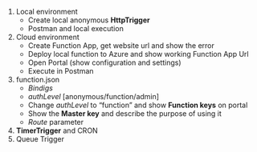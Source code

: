 1. Local environment
   - Create local anonymous **HttpTrigger**
   - Postman and local execution
2. Cloud environment
   - Create Function App, get website url and show the error
   - Deploy local function to Azure and show working Function App Url
   - Open Portal (show configuration and settings)
   - Execute in Postman
3. function.json
   - *Bindigs*
   - *authLevel* [anonymous/function/admin]
   - Change *authLevel* to “function” and show **Function keys** on portal
   - Show the **Master key** and describe the purpose of using it
   - *Route* parameter
4. **TimerTrigger** and CRON
5. Queue Trigger